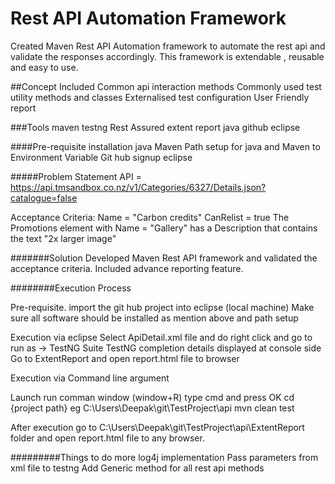 # Rest API Automation Framework
Created Maven Rest API Automation framework to automate the rest api and validate the responses accordingly.
This framework is extendable , reusable and easy to use.

##Concept Included
Common api interaction methods
Commonly used test utility methods and classes
Externalised test configuration
User Friendly report

###Tools
maven
testng
Rest Assured
extent report
java
github
eclipse

####Pre-requisite installation
java
Maven
Path setup for java and Maven to Environment Variable
Git hub signup
eclipse

#####Problem Statement
API = https://api.tmsandbox.co.nz/v1/Categories/6327/Details.json?catalogue=false

Acceptance Criteria:
Name = "Carbon credits"
CanRelist = true
The Promotions element with Name = "Gallery" has a Description that contains the text "2x larger image"

#######Solution
Developed Maven Rest API framework and validated the acceptance criteria.
Included advance reporting feature.

########Execution Process

Pre-requisite.
import the git hub project into eclipse (local machine)
Make sure all software should be installed as mention above and path setup

Execution via eclipse
Select ApiDetail.xml file and do right click and go to run as -> TestNG Suite
TestNG completion details displayed at console side
Go to ExtentReport and open report.html file to browser


Execution via Command line argument

Launch run comman window (window+R) type cmd and press OK
cd {project path} eg C:\Users\Deepak\git\TestProject\api 
mvn clean test

After execution go to C:\Users\Deepak\git\TestProject\api\ExtentReport folder and open report.html file to any browser.


#########Things to do more 
log4j implementation
Pass parameters from xml file to testng 
Add Generic method for all rest api methods














